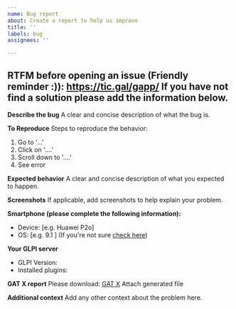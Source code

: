 ```yaml
---
name: Bug report
about: Create a report to help us improve
title: ''
labels: bug
assignees: ''

---
```


RTFM before opening an issue (Friendly reminder :)): https://tic.gal/gapp/
If you have not find a solution please add the information below.
---

**Describe the bug**
A clear and concise description of what the bug is.

**To Reproduce**
Steps to reproduce the behavior:
1. Go to '...'
2. Click on '....'
3. Scroll down to '....'
4. See error

**Expected behavior**
A clear and concise description of what you expected to happen.

**Screenshots**
If applicable, add screenshots to help explain your problem.

**Smartphone (please complete the following information):**
 - Device: [e.g. Huawei P2o]
 - OS: [e.g. 9.1 ] (If you're not sure [check here](https://support.google.com/android/answer/7680439?hl=en ))

**Your GLPI server**
 - GLPI Version:
 - Installed plugins:
 
**GAT X report**
Please download: [GAT X](https://tic.gal/en/project/gat/) 
Attach generated file

**Additional context**
Add any other context about the problem here.
